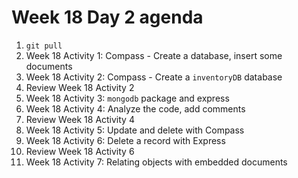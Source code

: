 # Week 18 Day 2 agenda

1. `git pull`
1. Week 18 Activity 1: Compass - Create a database, insert some documents
1. Week 18 Activity 2: Compass - Create a `inventoryDB` database
1. Review Week 18 Activity 2
1. Week 18 Activity 3: `mongodb` package and express
1. Week 18 Activity 4: Analyze the code, add comments
1. Review Week 18 Activity 4
1. Week 18 Activity 5: Update and delete with Compass
1. Week 18 Activity 6: Delete a record with Express
1. Review Week 18 Activity 6
1. Week 18 Activity 7: Relating objects with embedded documents
